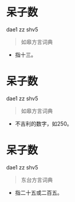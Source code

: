 # 呆子数
dae1 zz shv5
> 如皋方言词典
- 指十三。

# 呆子数
dae1 zz shv5
> 如皋方言词典
- 不吉利的数字，如250。

# 呆子数
dae1 zz shv5
> 东台方言词典
- 指二十五或二百五。

